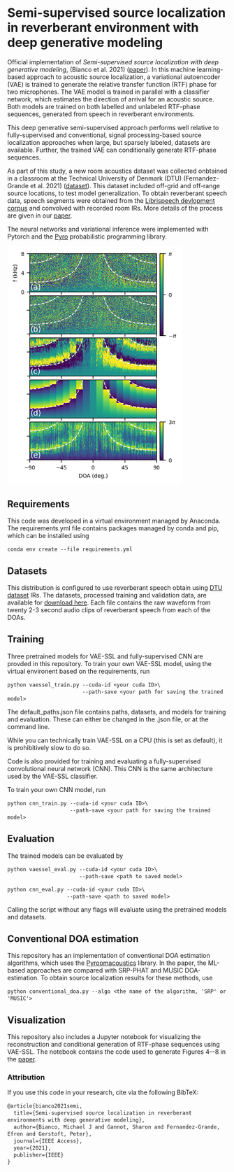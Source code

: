 # Semi-supervised source localization in reverberant environment with deep generative modeling

Official implementation of *Semi-supervised source localization with deep generative modeling*, (Bianco et al. 2021) ([paper](https://doi.org/10.1109/ACCESS.2021.3087697)). In this machine learning-based approach to acoustic source localization, a variational autoencoder (VAE) is trained to generate the relative transfer function (RTF) phase for two microphones. The VAE model is trained in parallel with a classifier network, which estimates the direction of arrival for an acoustic source. Both models are trained on both labelled and unlabeled RTF-phase sequences, generated from speech in reverberant environments.

This deep generative semi-supervised approach performs well relative to fully-supervised and conventional, signal processing-based source localization approaches when large, but sparsely labeled, datasets are available. Further, the trained VAE can conditionally generate RTF-phase sequences.

As part of this study, a new room acoustics dataset was collected onbtained in a classroom at the Technical University of Denmark (DTU) (Fernandez-Grande et al. 2021)
([dataset](https://dx.doi.org/10.21227/c5cn-jv76)). This dataset included off-grid and off-range source locations, to test model generalization. To obtain reverberant speech data, speech segments were obtained from the [Librispeech devlopment corpus](https://www.openslr.org/12) and convolved with recorded room IRs. More details of the process are given in our [paper](https://doi.org/10.1109/ACCESS.2021.3087697).

The neural networks and variational inference were implemented with Pytorch and the [Pyro](https://pyro.ai/) probabilistic programming library.

<img src="static/img1.png" width="400">

## Requirements

This code was developed in a virtual environment managed by Anaconda. The requirements.yml file contains packages managed by conda and pip, which can be installed using
```
conda env create --file requirements.yml
```

## Datasets

This distribution is configured to use reverberant speech obtain using [DTU dataset](https://dx.doi.org/10.21227/c5cn-jv76) IRs. The datasets, processed training and validation data, are available for [download here](https://acsweb.ucsd.edu/~mbianco/data/). Each file contains the raw waveform from twenty 2-3 second audio clips of reverberant speech from each of the DOAs.

## Training

Three pretrained models for VAE-SSL and fully-supervised CNN are provded in this repository. To train your own VAE-SSL model, using the virtual environent based on the requirements, run
```
python vaessel_train.py --cuda-id <your cuda ID>\
                        --path-save <your path for saving the trained model>
```
  
The default_paths.json file contains paths, datasets, and models for training and evaluation. These can either be changed in the .json file, or at the command line.

While you can technically train VAE-SSL on a CPU (this is set as default), it is prohibitively slow to do so.

Code is also provided for training and evaluating a fully-supervised convolutional neural network (CNN). This CNN is the same architecture used by the VAE-SSL classifier.

To train your own CNN model, run
```
python cnn_train.py --cuda-id <your cuda ID>\
                    --path-save <your path for saving the trained model>
```


## Evaluation
The trained models can be evaluated by
```
python vaessel_eval.py --cuda-id <your cuda ID>\
                       --path-save <path to saved model>
```
```
python cnn_eval.py --cuda-id <your cuda ID>\
                   --path-save <path to saved model>
```
Calling the script without any flags will evaluate using the pretrained models and datasets.

## Conventional DOA estimation
This repository has an implementation of conventional DOA estimation algorithms, which uses the [Pyroomacoustics](https://pyroomacoustics.readthedocs.io/en/pypi-release/index.html) library. In the paper, the ML-based approaches are compared with SRP-PHAT and MUSIC DOA-estimation. To obtain source localization results for these methods, use
```
python conventional_doa.py --algo <the name of the algorithm, 'SRP' or 'MUSIC'>
```

## Visualization
This repository also includes a Jupyter notebook for visualizing the reconstruction and conditional generation of RTF-phase sequences using VAE-SSL. The notebook contains the code used to generate Figures 4--8 in the [paper](https://doi.org/10.1109/ACCESS.2021.3087697).


### Attribution

If you use this code in your research, cite via the following BibTeX:

```
@article{bianco2021semi,
  title={Semi-supervised source localization in reverberant environments with deep generative modeling},
  author={Bianco, Michael J and Gannot, Sharon and Fernandez-Grande, Efren and Gerstoft, Peter},
  journal={IEEE Access},
  year={2021},
  publisher={IEEE}
}
```
